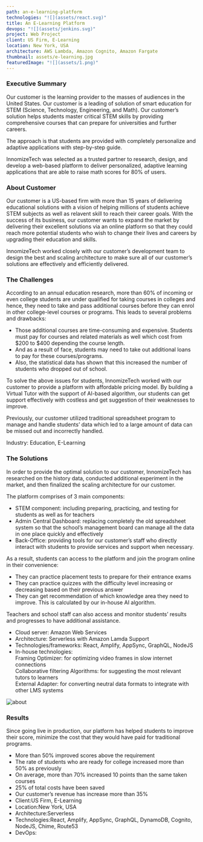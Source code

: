 ```yaml
---
path: an-e-learning-platform
technologies: "![](assets/react.svg)"
title: An E-Learning Platform
devops: "![](assets/jenkins.svg)"
project: Web Project
client: US Firm, E-Learning
location: New York, USA
architecture: AWS Lambda, Amazon Cognito, Amazon Fargate
thumbnail: assets/e-learning.jpg
featuredImage: "![](assets/1.png)"
---
```

<!--StartFragment-->

### Executive Summary

Our customer is the learning provider to the masses of audiences in the United States. Our customer is a leading of solution of smart education for STEM (Science, Technology, Engineering, and Math). Our customer’s solution helps students master critical STEM skills by providing comprehensive courses that can prepare for universities and further careers.

The approach is that students are provided with completely personalize and adaptive applications with step-by-step guide.

InnomizeTech was selected as a trusted partner to research, design, and develop a web-based platform to deliver personalized, adaptive learning applications that are able to raise math scores for 80% of users.

### About Customer

Our customer is a US-based firm with more than 15 years of delivering educational solutions with a vision of helping millions of students achieve STEM subjects as well as relavent skill to reach their career goals. With the success of its business, our customer wants to expand the market by delivering their excellent solutions via an online platform so that they could reach more potential students who wish to change their lives and careers by upgrading their education and skills.

InnomizeTech worked closely with our customer’s development team to design the best and scaling architecture to make sure all of our customer’s solutions are effectively and efficiently delivered.

### The Challenges

According to an annual education research, more than 60% of incoming or even college students are under qualified for taking courses in colleges and hence, they need to take and pass additional courses before they can enrol in other college-level courses or programs. This leads to several problems and drawbacks:

* Those additional courses are time-consuming and expensive. Students must pay for courses and related materials as well which cost from $200 to $400 depending the course length.
* And as a result of face, students may need to take out additional loans to pay for these courses/programs.
* Also, the statistical data has shown that this increased the number of students who dropped out of school.

To solve the above issues for students, InnomizeTech worked with our customer to provide a platform with affordable pricing model. By building a Virtual Tutor with the support of AI-based algorithm, our students can get support effectively with costless and get suggestion of their weaknesses to improve.

Previously, our customer utilized traditional spreadsheet program to manage and handle students’ data which led to a large amount of data can be missed out and incorrectly handled.

Industry: Education, E-Learning

### The Solutions

In order to provide the optimal solution to our customer, InnomizeTech has researched on the history data, conducted additional experiment in the market, and then finalized the scaling architecture for our customer.

The platform comprises of 3 main components:

* STEM component: including preparing, practicing, and testing for students as well as for teachers
* Admin Central Dashboard: replacing completely the old spreadsheet system so that the school’s management board can manage all the data in one place quickly and effectively
* Back-Office: providing tools for our customer’s staff who directly interact with students to provide services and support when necessary.

As a result, students can access to the platform and join the program online in their convenience:

* They can practice placement tests to prepare for their entrance exams
* They can practice quizzes with the difficulty level increasing or decreasing based on their previous answer
* They can get recommendation of which knowledge area they need to improve. This is calculated by our in-house AI algorithm.

Teachers and school staff can also access and monitor students’ results and progresses to have additional assistance.

* Cloud server: Amazon Web Services
* Architecture: Serverless with Amazon Lamda Support
* Technologies/frameworks: React, Amplify, AppSync, GraphQL, NodeJS
* In-house technologies:\
  Framing Optimizer: for optimizing video frames in slow internet connections\
  Collaborative filtering Algorithms: for suggesting the most relevant tutors to learners\
  External Adapter: for converting neutral data formats to integrate with other LMS systems

![about](https://staging.innomizetech.com/static/tutoring-3b82156160dcd98e7b4d1943e977eed4.png)

### Results

Since going live in production, our platform has helped students to improve their score, minimize the cost that they would have paid for traditional programs.

* More than 50% improved scores above the requirement
* The rate of students who are ready for college increased more than 50% as previously
* On average, more than 70% increased 10 points than the same taken courses
* 25% of total costs have been saved
* Our customer’s revenue has increase more than 35%
*   Client:US Firm, E-Learning
*   Location:New York, USA
*   Architecture:Serverless
*   Technologies:React, Amplify, AppSync, GraphQL, DynamoDB, Cognito, NodeJS, Chime, Route53
*   DevOps:



<!--EndFragment-->